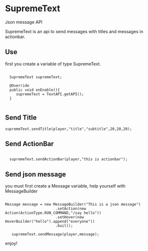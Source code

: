 # SupremeText
Json message API 

SupremeText is an api to send messages with titles and messages in actionbar.

## Use
first you create a variable of type SupremeText.

```
  
  SupremeText supremeText;
  
  @Override
  public void onEnable(){
     supremeText = TextAPI.getAPI();
  }
 
```

## Send Title 

```  
supremeText.sendTitle(player,"title","subtitle",20,20,20);
```

## Send ActionBar

```

  supremeText.sendActionBar(player,"this is actionbar");

```

## Send json message
you must first create a Message variable, help yourself with MessageBuilder

```

Message message = new MessageBuilder("This is a json message")
                       .setAction(new Action(ActionType.RUN_COMMAND,"/say hello"))
                       .setHover(new HoverBuilder("hello").append("everyone"))
                       .buil();
                           
   supremeText.sendMessage(player,message);

```

enjoy!


